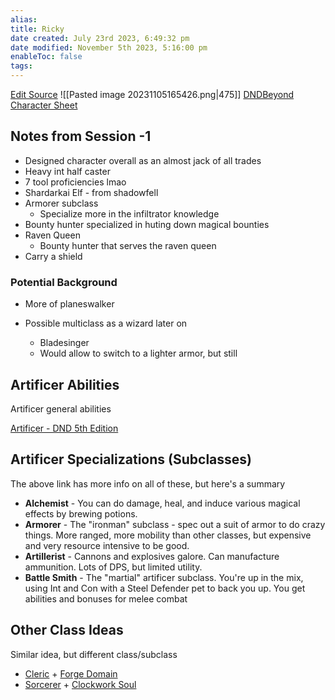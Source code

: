 ```yaml
---
alias: 
title: Ricky
date created: July 23rd 2023, 6:49:32 pm
date modified: November 5th 2023, 5:16:00 pm
enableToc: false
tags: 
---
```

[Edit Source](https://github.com/bradhaas/TheCompendium-v2/blob/main/PCs/Ricky.md)
![[Pasted image 20231105165426.png|475]]
[DNDBeyond Character Sheet](https://www.dndbeyond.com/campaigns/4388693)
## Notes from Session -1
- Designed character overall as an almost jack of all trades
- Heavy int half caster
- 7 tool proficiencies lmao
- Shardarkai Elf - from shadowfell
- Armorer subclass
	- Specialize more in the infiltrator knowledge
- Bounty hunter specialized in huting down magical bounties
- Raven Queen
	- Bounty hunter that serves the raven queen
- Carry a shield
### Potential Background
- More of planeswalker

- Possible multiclass as a wizard later on
	- Bladesinger
	- Would allow to switch to a lighter armor, but still
## Artificer Abilities
Artificer general abilities

[Artificer - DND 5th Edition](http://dnd5e.wikidot.com/artificer)

## Artificer Specializations (Subclasses)
The above link has more info on all of these, but here's a summary
- **Alchemist** - You can do damage, heal, and induce various magical effects by brewing potions.
- **Armorer** - The "ironman" subclass - spec out a suit of armor to do crazy things. More ranged, more mobility than other classes, but expensive and very resource intensive to be good.
- **Artillerist** - Cannons and explosives galore. Can manufacture ammunition. Lots of DPS, but limited utility.
- **Battle Smith** - The "martial" artificer subclass. You're up in the mix, using Int and Con with a Steel Defender pet to back you up. You get abilities and bonuses for melee combat

## Other Class Ideas
Similar idea, but different class/subclass
- [Cleric](http://dnd5e.wikidot.com/cleric) + [Forge Domain](http://dnd5e.wikidot.com/cleric:forge)
- [Sorcerer](http://dnd5e.wikidot.com/sorcerer) + [Clockwork Soul](http://dnd5e.wikidot.com/sorcerer:clockwork-soul)
